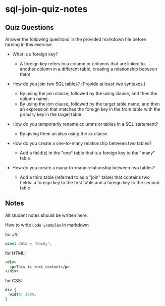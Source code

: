# sql-join-quiz-notes

## Quiz Questions

Answer the following questions in the provided markdown file before turning in this exercise:

- What is a foreign key?

  - A foreign key refers to a column or columns that are linked to another column in a different table, creating a relationship between them

- How do you join two SQL tables? (Provide at least two syntaxes.)

  - By using the join clause, followed by the using clause, and then the column name.
  - By using the join clause, followed by the target table name, and then an expression that matches the foreign key in the from table with the primary key in the target table.

- How do you temporarily rename columns or tables in a SQL statement?

  - By giving them an alias using the `as` clause

- How do you create a one-to-many relationship between two tables?

  - Add a field(s) in the "one" table that is a foreign key to the "many" table

- How do you create a many-to-many relationship between two tables?

  - Add a third table (referred to as a "join" table) that contains two fields: a foreign key to the first table and a foreign key to the second table

## Notes

All student notes should be written here.

How to write `Code Examples` in markdown

for JS:

```javascript
const data = 'Howdy';
```

for HTML:

```html
<div>
  <p>This is text content</p>
</div>
```

for CSS:

```css
div {
  width: 100%;
}
```

